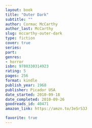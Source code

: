 ```yaml
---
layout: book
title: "Outer Dark"
subtitle: ""
author: Cormac McCarthy
author_last: McCarthy
slug: mccarthy-outer-dark
type: fiction
cover: true
series: 
part: 
genres:
- horror
isbn: 9780330314923
rating: 5
pages: 256
format: kindle
publish_year: 1968
publisher: Picador USA
date_started: 2010-09-18
date_completed: 2010-09-26
goodreads_id: 40471
amazon_link: https://amzn.to/3eSrS3J

favorite: true
---
```

